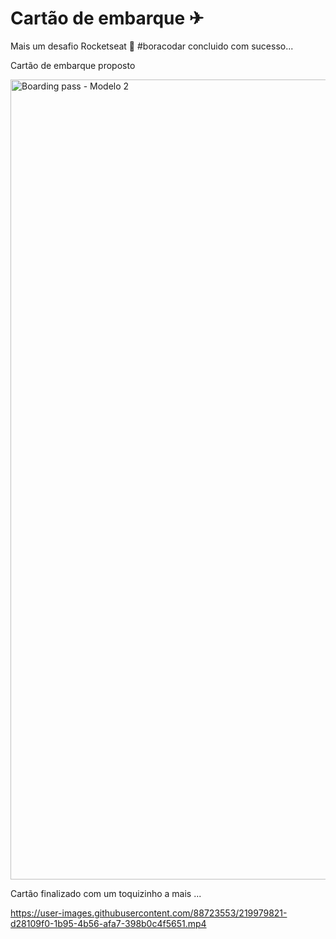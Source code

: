 
# Cartão de embarque ✈


Mais um desafio  Rocketseat 🚀 #boracodar concluido com sucesso...

Cartão de embarque proposto

<img width="1280" alt="Boarding pass - Modelo 2" src="https://user-images.githubusercontent.com/88723553/219979627-07c86343-f60e-4701-8899-74be4a9ab89c.png">

<br />

Cartão finalizado com um toquizinho a mais ...

https://user-images.githubusercontent.com/88723553/219979821-d28109f0-1b95-4b56-afa7-398b0c4f5651.mp4

<br /><br />



